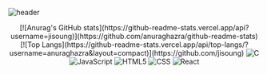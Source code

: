 ![header](https://capsule-render.vercel.app/api?color=auto&type=Waving&text=Welcome&animation=blink&height=400)
<div align="center">
  [![Anurag's GitHub stats](https://github-readme-stats.vercel.app/api?username=jisoung)](https://github.com/anuraghazra/github-readme-stats)
  [![Top Langs](https://github-readme-stats.vercel.app/api/top-langs/?username=anuraghazra&layout=compact)](https://github.com/jisoung)
  <img alt="C" src ="https://img.shields.io/badge/C-A8B9CC.svg?&style=for-the-badge&logo=C&logoColor=white"/>
  <img alt="JavaScript" src ="https://img.shields.io/badge/JavaScript-F7DF1E.svg?&style=for-the-badge&logo=javascript&logoColor=white"/>
  <img alt="HTML5" src ="https://img.shields.io/badge/HTML5-E34F26.svg?&style=for-the-badge&logo=html5&logoColor=white"/>
  <img alt="CSS" src ="https://img.shields.io/badge/CSS3-1572B6.svg?&style=for-the-badge&logo=css3&logoColor=white"/>
  <img alt="React" src ="https://img.shields.io/badge/React-61DAFB.svg?&style=for-the-badge&logo=React&logoColor=white"/>
</div>
 
